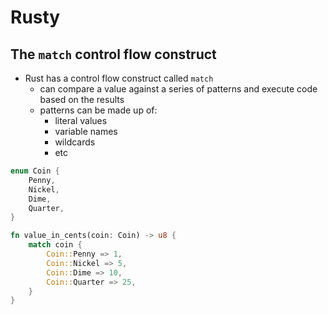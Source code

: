 # Rusty

## The `match` control flow construct

- Rust has a control flow construct called `match`
  - can compare a value against a series of patterns and execute code based on the results
  - patterns can be made up of:
    - literal values
    - variable names
    - wildcards
    - etc

```rust
enum Coin {
    Penny,
    Nickel,
    Dime,
    Quarter,
}

fn value_in_cents(coin: Coin) -> u8 {
    match coin {
        Coin::Penny => 1,
        Coin::Nickel => 5,
        Coin::Dime => 10,
        Coin::Quarter => 25,
    }
}
```
